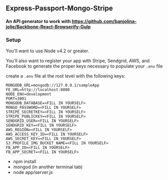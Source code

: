 ## Express-Passport-Mongo-Stripe

#### An API generator to work with https://github.com/banjolina-jolie/Backbone-React-Browserify-Gulp


### Setup

You'll want to use Node v4.2 or greater.

You'll also want to register your app with Stripe, Sendgrid, AWS, and Facebook to generate the proper keys necessary to populate your `.env` file

create a `.env` file at the root level with the following keys:

```
MONGODB_URL=mongodb://127.0.0.1/sampleApp
FE_URL=http://localhost:8080
NODE_ENV=development
PORT=3001
MONGODB_DATABASE=<FILL IN YOURSELF>
MONGO_PASSWORD=<FILL IN YOURSELF>
STRIPE_SECRETKEY=<FILL IN YOURSELF>
STRIPE_PUBLICKEY=<FILL IN YOURSELF>
SENDGRID_USER=<FILL IN YOURSELF>
SENDGRID_KEY=<FILL IN YOURSELF>
AWS_REGION=<FILL IN YOURSELF>
AWS_ACCESS_KEY_ID=<FILL IN YOURSELF>
AWS_SECRET_KEY=<FILL IN YOURSELF>
S3_PROFILE_IMG_BUCKET_NAME=<FILL IN YOURSELF>
FB_APP_ID=<FILL IN YOURSELF>
FB_APP_SECRET=<FILL IN YOURSELF>
```



- npm install
- mongod (in another terminal tab)
- node app/server.js
